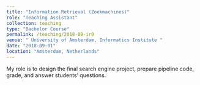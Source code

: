 ```yaml
---
title: "Information Retrieval (Zoekmachines)"
role: "Teaching Assistant"
collection: teaching
type: "Bachelor Course"
permalink: /teaching/2018-09-ir0
venue: " University of Amsterdam, Informatics Institute "
date: "2018-09-01"
location: "Amsterdam, Netherlands"
---
```


My role is to design the final search engine project, prepare pipeline code, grade, and answer students’ questions.
